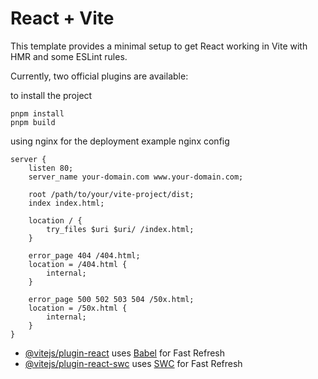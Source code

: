 # React + Vite

This template provides a minimal setup to get React working in Vite with HMR and some ESLint rules.

Currently, two official plugins are available:

to install the project
```
pnpm install
pnpm build
```

using nginx for the deployment
example nginx config
```
server {
    listen 80;
    server_name your-domain.com www.your-domain.com;

    root /path/to/your/vite-project/dist;
    index index.html;

    location / {
        try_files $uri $uri/ /index.html;
    }

    error_page 404 /404.html;
    location = /404.html {
        internal;
    }

    error_page 500 502 503 504 /50x.html;
    location = /50x.html {
        internal;
    }
}
```

- [@vitejs/plugin-react](https://github.com/vitejs/vite-plugin-react/blob/main/packages/plugin-react/README.md) uses [Babel](https://babeljs.io/) for Fast Refresh
- [@vitejs/plugin-react-swc](https://github.com/vitejs/vite-plugin-react-swc) uses [SWC](https://swc.rs/) for Fast Refresh
